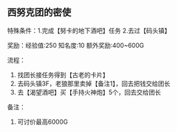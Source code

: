 ## 西努克团的密使
特殊条件：1.完成【努卡的地下酒吧】任务 2.去过【码头镇】

奖励：经验值:250 知名度:10 额外奖励:400~600G

流程：

1. 找团长接任务得到【古老的卡片】
2. 去码头镇3F，老狼那里卖掉【备注1】，回去把钱交给团长
3. 去【渴望酒吧】买【手持火神炮】5个，回去交给团长


备注：

1. 可讨价最高6000G
